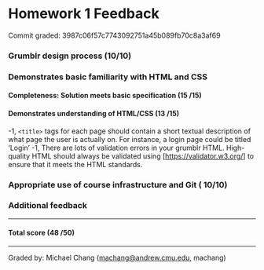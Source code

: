 Homework 1 Feedback
==================

Commit graded: 3987c06f57c7743092751a45b089fb70c8a3af69

### Grumblr design process (10/10)

### Demonstrates basic familiarity with HTML and CSS

#### Completeness: Solution meets basic specification (15 /15)

#### Demonstrates understanding of HTML/CSS (13 /15)
-1, `<title>` tags for each page should contain a short textual description of what page the user is actually on. For instance, a login page could be titled ‘Login’
-1, There are lots of validation errors in your grumblr HTML.  High-quality HTML should always be validated using [https://validator.w3.org/] to ensure that it meets the HTML standards.


### Appropriate use of course infrastructure and Git ( 10/10)

### Additional feedback

--- 
#### Total score (48 /50)

---

Graded by: Michael Chang (machang@andrew.cmu.edu, machang)

